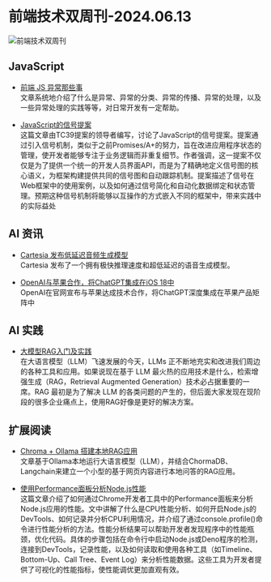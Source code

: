 # 前端技术双周刊-2024.06.13
![前端技术双周刊](https://gips0.baidu.com/it/u=2188273783,1274104616&fm=3028&app=3028&f=JPEG&fmt=auto&q=75&size=f900_383)

## JavaScript
- [前端 JS 异常那些事](https://juejin.cn/post/7363836064484737061)
<br>文章系统地介绍了什么是异常、异常的分类、异常的传播、异常的处理，以及一些异常处理的实践等等，对日常开发有一定帮助。

- [JavaScript的信号提案](https://github.com/tc39/proposal-signals)
<br>这篇文章由TC39提案的领导者编写，讨论了JavaScript的信号提案。提案通过引入信号机制，类似于之前Promises/A+的努力，旨在改进应用程序状态的管理，使开发者能够专注于业务逻辑而非重复细节。作者强调，这一提案不仅仅是为了提供一个统一的开发人员界面API，而是为了精确地定义信号图的核心语义，为框架构建提供共同的信号图和自动跟踪机制。提案描述了信号在Web框架中的使用案例，以及如何通过信号简化和自动化数据绑定和状态管理。预期这种信号机制将能够以互操作的方式嵌入不同的框架中，带来实践中的实际益处

## AI 资讯
- [Cartesia 发布低延迟音频生成模型](https://cartesia.ai/blog/sonic)
<br>Cartesia 发布了一个拥有极快推理速度和超低延迟的语音生成模型。

- [OpenAI与苹果合作，将ChatGPT集成在iOS 18中](https://www.aihub.cn/news/openai-and-apple-announce-partnership/)
<br>OpenAI在官网宣布与苹果达成技术合作，将ChatGPT深度集成在苹果产品矩阵中

## AI 实践
- [大模型RAG入门及实践](https://blog.csdn.net/qiwoo_weekly/article/details/138876464?spm=1001.2014.3001.5502)
<br>在大语言模型（LLM）飞速发展的今天，LLMs 正不断地充实和改进我们周边的各种工具和应用。如果说现在基于 LLM 最火热的应用技术是什么，检索增强生成（RAG，Retrieval Augmented Generation）技术必占据重要的一席。RAG 最初是为了解决 LLM 的各类问题的产生的，但后面大家发现在现阶段的很多企业痛点上，使用RAG好像是更好的解决方案。

## 扩展阅读
- [Chroma + Ollama 搭建本地RAG应用](https://blog.csdn.net/qiwoo_weekly/article/details/139457416?spm=1001.2014.3001.5502)
<br>文章基于Ollama本地运行大语言模型（LLM），并结合ChormaDB、Langchain来建立一个小型的基于网页内容进行本地问答的RAG应用。

- [使用Performance面板分析Node.js性能](https://developer.chrome.com/docs/devtools/performance/nodejs/)
<br>这篇文章介绍了如何通过Chrome开发者工具中的Performance面板来分析Node.js应用的性能。文中讲解了什么是CPU性能分析、如何开启Node.js的DevTools、如何记录并分析CPU利用情况，并介绍了通过console.profile()命令进行性能分析的方法。性能分析结果可以帮助开发者发现程序中的性能瓶颈，优化代码。具体的步骤包括在命令行中启动Node.js或Deno程序的检测，连接到DevTools，记录性能，以及如何读取和使用各种工具（如Timeline、Bottom-Up、Call Tree、Event Log）来分析性能数据。这些工具为开发者提供了可视化的性能指标，使性能调优更加直观有效。

